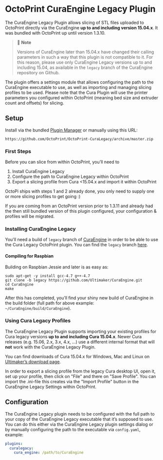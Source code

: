 # OctoPrint CuraEngine Legacy Plugin

The CuraEngine Legacy Plugin allows slicing of STL files uploaded to OctoPrint directly via the CuraEngine **up to and including 
version 15.04.x**. It was bundled with OctoPrint up until version 1.3.10.

> 📝 **Note**
>
> Versions of CuraEngine later than 15.04.x have changed their calling parameters in such a way that this 
> plugin is not compatible to it. For this reason, please use only CuraEngine Legacy versions up to and including 15.04, 
> as available in the `legacy` branch of the CuraEngine repository on Github.

The plugin offers a settings module that allows configuring the path to the CuraEngine executable to use, as well as 
importing and managing slicing profiles to be used. Please note that the Cura Plugin will use the printer parameters 
you configured within OctoPrint (meaning bed size and extruder count and offsets) for slicing.

## Setup

Install via the bundled [Plugin Manager](https://github.com/foosel/OctoPrint/wiki/Plugin:-Plugin-Manager)
or manually using this URL:

    https://github.com/OctoPrint/OctoPrint-CuraLegacy/archive/master.zip

### First Steps

Before you can slice from within OctoPrint, you’ll need to

  1. Install CuraEngine Legacy
  2. Configure the path to CuraEngine Legacy within OctoPrint
  3. Export a slicing profile from Cura <15.04.x and import it within OctoPrint

OctoPi ships with steps 1 and 2 already done, you only need to supply one or more slicing 
profiles to get going :)

If you are coming from an OctoPrint version prior to 1.3.11 and already had the then still bundled version of this plugin
configured, your configuration & profiles will be migrated.

### Installing CuraEngine Legacy

You'll need a build of `legacy` branch of [CuraEngine](http://github.com/Ultimaker/CuraEngine) in order to be able to 
use the Cura Legacy OctoPrint plugin. You can find the `legacy` branch [here](https://github.com/ultimaker/curaengine/tree/legacy).

#### Compiling for Raspbian

Building on Raspbian Jessie and later is as easy as:

```
sudo apt-get -y install gcc-4.7 g++-4.7
git clone -b legacy https://github.com/Ultimaker/CuraEngine.git
cd CuraEngine
make
```

After this has completed, you’ll find your shiny new build of CuraEngine in the build folder (full path for above 
example: `~/CuraEngine/build/CuraEngine`).

### Using Cura Legacy Profiles

The CuraEngine Legacy Plugin supports importing your existing profiles for Cura legacy versions **up to and including Cura 15.04.x**. Newer Cura 
releases (e.g. 15.06, 2.x, 3.x, 4.x, ...) use a different internal format that will **not** work with the CuraEngine Legacy Plugin.

You can find downloads of Cura 15.04.x for Windows, Mac and Linux on [Ultimaker’s download page](https://ultimaker.com/en/products/cura-software/list).

In order to export a slicing profile from the legacy Cura desktop UI, open it, set up your profile, then click on "File" and 
there on "Save Profile". You can import the .ini-file this creates via the "Import Profile" button in the CuraEngine Legacy Settings 
within OctoPrint.

## Configuration

The CuraEngine Legacy plugin needs to be configured with the full path to your copy of the CuraEngine Legacy executable that it’s supposed 
to use. You can do this either via the CuraEngine Legacy plugin settings dialog or by manually configuring the path to the 
executable via ``config.yaml``, example:

``` yaml
plugins:
  curalegacy:
    cura_engine: /path/to/CuraEngine
```
